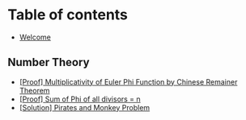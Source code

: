 # Table of contents

* [Welcome](README.md)

## Number Theory

* [\[Proof\] Multiplicativity of Euler Phi Function by Chinese Remainer Theorem](number-theory/proof-multiplicativity-of-euler-phi-function-by-chinese-remainer-theorem.md)
* [\[Proof\] Sum of Phi of all divisors = n](number-theory/proof-sum-of-phi-of-all-divisors-n.md)
* [\[Solution\] Pirates and Monkey Problem](number-theory/solution-pirates-and-monkey-problem.md)

